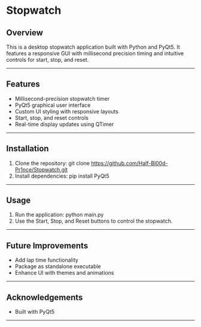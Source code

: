 # Stopwatch

## Overview
This is a desktop stopwatch application built with Python and PyQt5. It features a responsive GUI with millisecond precision timing and intuitive controls for start, stop, and reset.

---

## Features

- Millisecond-precision stopwatch timer
- PyQt5 graphical user interface
- Custom UI styling with responsive layouts
- Start, stop, and reset controls
- Real-time display updates using QTimer

---

## Installation

1. Clone the repository: git clone https://github.com/Half-Bl00d-Pr1nce/Stopwatch.git
2. Install dependencies: pip install PyQt5


---

## Usage

1. Run the application: python main.py
2. Use the Start, Stop, and Reset buttons to control the stopwatch.

---

## Future Improvements

- Add lap time functionality
- Package as standalone executable
- Enhance UI with themes and animations

---

## Acknowledgements

- Built with PyQt5

---



